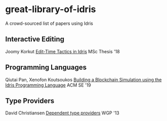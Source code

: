# great-library-of-idris
A crowd-sourced list of papers using Idris


## Interactive Editing

Joomy Korkut
[Edit-Time Tactics in Idris](https://wesscholar.wesleyan.edu/etd_mas_theses/179/)
MSc Thesis '18

## Programming Languages

Qiutai Pan, Xenofon Koutsoukos
[Building a Blockchain Simulation using the Idris Programming Language](https://dl.acm.org/doi/abs/10.1145/3299815.3314456)
ACM SE '19

## Type Providers

David Christiansen
[Dependent type providers](https://dl.acm.org/doi/abs/10.1145/2502488.2502495)
WGP '13
